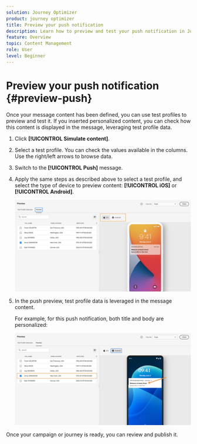 ```yaml
---
solution: Journey Optimizer
product: journey optimizer
title: Preview your push notification
description: Learn how to preview and test your push notification in Journey Optimizer
feature: Overview
topic: Content Management
role: User
level: Beginner
---
```


# Preview your push notification {#preview-push}

Once your message content has been defined, you can use test profiles to preview and test it. If you inserted personalized content, you can check how this content is displayed in the message, leveraging test profile data.

1. Click **[!UICONTROL Simulate content]**.

1. Select a test profile. You can check the values available in the columns. Use the right/left arrows to browse data.

1. Switch to the **[!UICONTROL Push]** message.

1. Apply the same steps as described above to select a test profile, and select the type of device to preview content: **[!UICONTROL iOS]** or **[!UICONTROL Android]**.

    ![](assets/preview-iOS.png)

1. In the push preview, test profile data is leveraged in the message content.

    For example, for this push notification, both title and body are personalized:

    ![](assets/preview-android.png)

Once your campaign or journey is ready, you can review and publish it.

